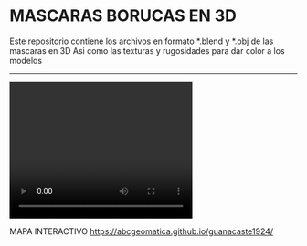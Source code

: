 # MASCARAS BORUCAS EN 3D

Este repositorio contiene los archivos en formato *.blend y *.obj de las mascaras en 3D
Asi como las texturas y rugosidades para dar color a los modelos

---
<video width="320" height="240" controls>
  <source src="https://github.com/abcgeomatica/Mascaras-Borucas/blob/main/01.mp4" type="video/mp4">
  Tu navegador no soporta la etiqueta de video.
</video>






MAPA INTERACTIVO
https://abcgeomatica.github.io/guanacaste1924/



